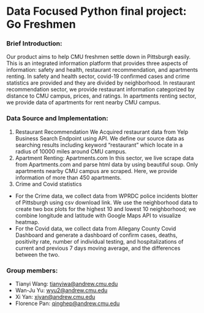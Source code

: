 # Data Focused Python final project: Go Freshmen

### Brief Introduction:
Our product aims to help CMU freshmen settle down in Pittsburgh easily. This is an integrated information platform that provides three aspects of information: safety and health, restaurant recommendation, and apartments renting. In safety and health sector, covid-19 confirmed cases and crime statistics are provided and they are divided by neighborhood. In restaurant recommendation sector, we provide restaurant information categorized by distance to CMU campus, prices, and ratings. In apartments renting sector, we provide data of apartments for rent nearby CMU campus.

### Data Source and Implementation:
1. Restaurant Recommendation
We Acquired restaurant data from Yelp Business Search Endpoint using API. We define our source data as searching results including keyword “restaurant” which locate in a radius of 10000 miles around CMU campus.
2. Apartment Renting: Apartments.com
In this sector, we live scrape data from Apartments.com and parse html data by using beautiful soup. Only apartments nearby CMU campus are scraped. Here, we provide information of more than 450 apartments.
3. Crime and Covid statistics
- For the Crime data, we collect data from WPRDC police incidents blotter of Pittsburgh
using csv download link. We use the neighborhood data to create two box plots for the highest 10 and lowest 10 neighborhood; we combine longitude and latitude with Google Maps API to visualize heatmap.
- For the Covid data, we collect data from Allegany County Covid Dashboard and generate a dashboard of confirm cases, deaths, positivity rate, number of individual testing, and hospitalizations of current and previous 7 days moving average, and the
differences between the two.

### Group members:
- Tianyi Wang: tianyiwa@andrew.cmu.edu 
- Wan-Ju Yu: wyu2@andrew.cmu.edu
- Xi Yan: xiyan@andrew.cmu.edu
- Florence Pan: qinghep@andrew.cmu.edu

